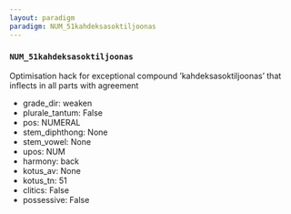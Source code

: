 ```yaml
---
layout: paradigm
paradigm: NUM_51kahdeksasoktiljoonas
---
```

### ` NUM_51kahdeksasoktiljoonas `

Optimisation hack for exceptional compound ’kahdeksasoktiljoonas’ that inflects in all parts with agreement
* grade_dir: weaken
* plurale_tantum: False
* pos: NUMERAL
* stem_diphthong: None
* stem_vowel: None
* upos: NUM
* harmony: back
* kotus_av: None
* kotus_tn: 51
* clitics: False
* possessive: False
